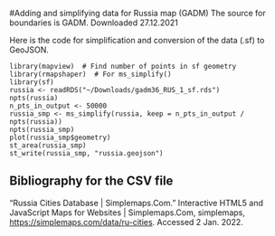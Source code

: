 #Adding and simplifying data for Russia map (GADM)
The source for boundaries is GADM. 
Downloaded 27.12.2021

Here is the code for simplification and conversion of the data (.sf) to GeoJSON.
```
library(mapview)  # Find number of points in sf geometry
library(rmapshaper)  # For ms_simplify()
library(sf) 
russia <- readRDS("~/Downloads/gadm36_RUS_1_sf.rds")
npts(russia)
n_pts_in_output <- 50000
russia_smp <- ms_simplify(russia, keep = n_pts_in_output / npts(russia))
npts(russia_smp)
plot(russia_smp$geometry)
st_area(russia_smp)
st_write(russia_smp, "russia.geojson")
```

## Bibliography for the CSV file
“Russia Cities Database | Simplemaps.Com.” Interactive HTML5 and JavaScript Maps for Websites | Simplemaps.Com, simplemaps, https://simplemaps.com/data/ru-cities. Accessed 2 Jan. 2022.
